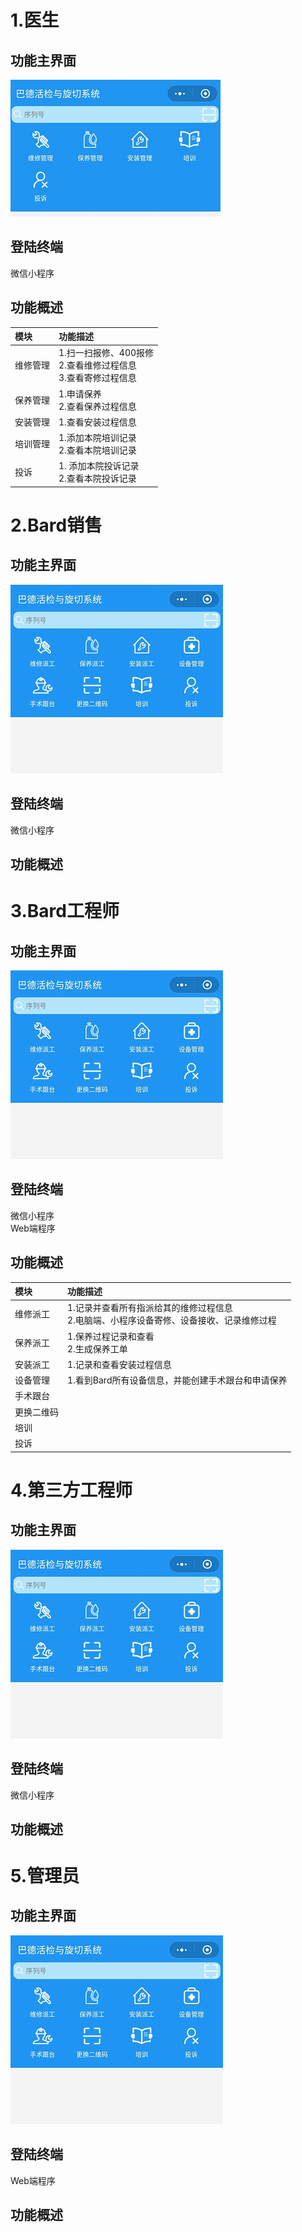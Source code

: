 # 1.医生

## 功能主界面

![](/assets/未命名1527238739.png)

## 登陆终端

微信小程序

## 功能概述

| 模块 | 功能描述 |
| :--- | :--- |
| 维修管理 |  1.扫一扫报修、400报修<br>2.查看维修过程信息<br>3.查看寄修过程信息|
| 保养管理 | 1.申请保养<br>2.查看保养过程信息 |
| 安装管理 |1.查看安装过程信息  |
| 培训管理 | 1.添加本院培训记录<br>2.查看本院培训记录 |
| 投诉 |  1. 添加本院投诉记录<br>2.查看本院投诉记录|

# 2.Bard销售

## 功能主界面

![](/assets/未命名1527239130.png)

## 登陆终端

微信小程序

## 功能概述

# 3.Bard工程师

## 功能主界面

![](/assets/未命名1527239130.png)

## 登陆终端

微信小程序  
Web端程序

## 功能概述
| 模块 | 功能描述 |
| :--- | :--- |
| 维修派工 |  1.记录并查看所有指派给其的维修过程信息<br>2.电脑端、小程序设备寄修、设备接收、记录维修过程<br>|
| 保养派工 | 1.保养过程记录和查看<br>2.生成保养工单 |
| 安装派工 |1.记录和查看安装过程信息  |
| 设备管理 | 1.看到Bard所有设备信息，并能创建手术跟台和申请保养 |
| 手术跟台 |  |
| 更换二维码 |  |
| 培训|  |
| 投诉 |  |

# 4.第三方工程师

## 功能主界面

![](/assets/未命名1527239130.png)

## 登陆终端

微信小程序

## 功能概述

# 5.管理员

## 功能主界面

![](/assets/未命名1527239130.png)

## 登陆终端

Web端程序

## 功能概述



